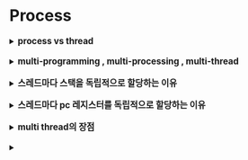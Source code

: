 # Process

<details>
   <summary><strong><span style="font-size:110%">
   process vs thread 
   </strong><span></summary>
<hr>
   <p>
   process 

    : 컴퓨터 시스템에서 처리하는 일의 단위(프로그램) 이다.
    : 고유한 공간과 자원을 할당받아 실행된다.
  
   thread 

    : "프로세스 안에서" 프로세스 내 작은 일들을 각각 하나의 실행 단위로 세분
    : 각 스레드는 고유한 스택을 할당받고, 프로세스 내애서 서로 자원을 공유한다.


  process는 부여받은 자원의 소유자로, cpu를 주는 단위, 

  thread는 스케줄링의 단위, cpu 힐당 단위

  process 하나에 속한 각 thread들은 process가 갖는 자원을 공유하면서 각각 자신의 실행 환경(프로그램 카운터로 표현되는 현재 실행 위치, 스택, 레지스터 값들)을 갖는다.
   </p>

<hr>
</details>

<br>
<details>
   <summary><strong><span style="font-size:110%">
     multi-programming , multi-processing , multi-thread
   </span></strong></summary>
<hr>
   <p>
   multi-programming 
   
    : cpu를 받게 될 여러개의 후보 작업들(programs)이 memory에 함깨 올라가있도록 하는 방식
    : 작업 처리 도중 i/o 발생 시 디스크에서 메모리로 갖고오는 시간은 매우 길고 실제 cpu를 사용하는 시간은 짧기 때문에, 바로 cpu가 다른 작업을 처리할 수 있게 작업대(메모리)에 여러 프로세스를 올려놓는 것

   multi-processing 
   
    : 다중 처리 시스템으로, 여러 개의 처리장치(Processor)를 장착하여 병렬로 동시에 여러 작업을 실행하는 방식 (cpu가 여러개)
    : 하나의 프로세스가 죽더라도 다른 프로세스에는 영향을 끼치지 않고 정상적으로 수행된다.
    
  multi-threading
    
    : 하나의 프로세스를 다수의 스레드로 만들어서 실행하는 것
    : 프로세스 내 다수의 실행 단위들이 자원들을 공유하므로, 자원의 생성과 관리가 중복되는 것을 줄일 수 있다. (프로세스 하나 생성 <간단< 스레드 하나 생성)
        - 자원 공유 = 한 스레드에 의해 메모리의 데이터가 변경될 경우 다른 스레드들은 변경된 데이터를 사용하는 것
    : 여기서 프로세스는 보호와 자원 할당 단위가 된다. 
        - 코드와 데이터를 위한 가상 주소공간
        - cpu
        - 다른 프로세스들의 파일들
        - 입출력에 사용되는 자원에 대한 보호된 엑세스를 보장하기 위한 단위
    : 스레드 각각은 수행 상태를 갖는다.
        - 다른 스레드로 cpu가 넘어갈 때를 위한 스레드 문맥
        - 각 실행 스택
        - 속해있는 프로세스가 갖는 메모리와 자원에 대한 접근 권한
    : 스레드 생성, 삭제, Switching에 소요되는 시간/비용이 프로세스 단위로 실행될 때보다 빠르고 저렴 :)
        - 스레드 간 통신은 커널이 개입하지 않기 때문
        - 프로세스 간 통신은 커널의 개입이 필요( -> 2번의 Mode Switching)
![img](./image/스레드.png)

   </p>

<hr>
</details>
<br>

<details>
   <summary><strong><span style="font-size:110%">
     스레드마다 스택을 독립적으로 할당하는 이유
   </span></strong></summary>
<hr>
   <p>
   스택 : 함수 호출 시 전달되는 인자, 복귀 주소값, 함수 내에서 선언하는 변수 등을 저장하기 위한 메모리 공간

   스택 메모리 공간이 독립적이라는 것은 독립적인 함수 호출이 가능하다는 것을 의미한다.

   이는 독립적인 실행 흐름을 추가한다는 것이기 때문에, 스레드에 독립된 스택(사용자 스택, 커털 스택)이 할당되어야 한다.
   </p>

<hr>
</details>
<br>

<details>
   <summary><strong><span style="font-size:110%">
     스레드마다 pc 레지스터를 독립적으로 할당하는 이유
   </span></strong></summary>
<hr>
   <p>
   pc 값 : 스레드가 명령어의 어디까지 수행했는지 진행 정도를 나타내는 값

   스레드는 cpu를 할당받았다가 스케줄러에 의해 다시 선점당한다. 따라서 명령어의 어느 부분까지 수행했는지 기억해야 하고, 스레드마다 pc 레지스터를 독립적으로 할당하는 것.
   </p>

<hr>
</details>


<br>
<details>
   <summary><strong><span style="font-size:110%">
     multi thread의 장점
   </span></strong></summary>
<hr>
   <p>
   어떠한 작업을 수행하기 위해 여러 개의 프로그램으로 소일거리를 나눠놓는 것보다 하나의 프로그램 안에서 여러 작업으로 나눠 해결하는 것이 훨씬 효율적이다. (단일 스레드 다중 프로세스 << 다중 스레드 단일 프로세스)

   프로세스를 생성하여 자원을 할당하는 System Call이 줄어들어 자원을 효율적으로 관리할 수 있다.


   </p>

<hr>
</details>

<br>
<details>
   <summary><strong><span style="font-size:110%">
     
   </span></strong></summary>
<hr>
   <p>
   
   </p>

<hr>
</details>